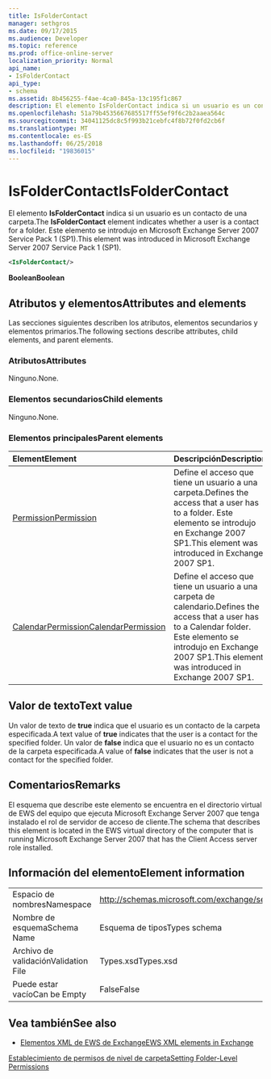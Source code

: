 ```yaml
---
title: IsFolderContact
manager: sethgros
ms.date: 09/17/2015
ms.audience: Developer
ms.topic: reference
ms.prod: office-online-server
localization_priority: Normal
api_name:
- IsFolderContact
api_type:
- schema
ms.assetid: 8b456255-f4ae-4ca0-845a-13c195f1c867
description: El elemento IsFolderContact indica si un usuario es un contacto de una carpeta. Este elemento se introdujo en Microsoft Exchange Server 2007 Service Pack 1 (SP1).
ms.openlocfilehash: 51a79b4535667685517ff55ef9f6c2b2aaea564c
ms.sourcegitcommit: 34041125dc8c5f993b21cebfc4f8b72f0fd2cb6f
ms.translationtype: MT
ms.contentlocale: es-ES
ms.lasthandoff: 06/25/2018
ms.locfileid: "19836015"
---
```

# <a name="isfoldercontact"></a><span data-ttu-id="4277f-104">IsFolderContact</span><span class="sxs-lookup"><span data-stu-id="4277f-104">IsFolderContact</span></span>

<span data-ttu-id="4277f-105">El elemento **IsFolderContact** indica si un usuario es un contacto de una carpeta.</span><span class="sxs-lookup"><span data-stu-id="4277f-105">The **IsFolderContact** element indicates whether a user is a contact for a folder.</span></span> <span data-ttu-id="4277f-106">Este elemento se introdujo en Microsoft Exchange Server 2007 Service Pack 1 (SP1).</span><span class="sxs-lookup"><span data-stu-id="4277f-106">This element was introduced in Microsoft Exchange Server 2007 Service Pack 1 (SP1).</span></span> 
  
```xml
<IsFolderContact/>
```

 <span data-ttu-id="4277f-107">**Boolean**</span><span class="sxs-lookup"><span data-stu-id="4277f-107">**Boolean**</span></span>
## <a name="attributes-and-elements"></a><span data-ttu-id="4277f-108">Atributos y elementos</span><span class="sxs-lookup"><span data-stu-id="4277f-108">Attributes and elements</span></span>

<span data-ttu-id="4277f-109">Las secciones siguientes describen los atributos, elementos secundarios y elementos primarios.</span><span class="sxs-lookup"><span data-stu-id="4277f-109">The following sections describe attributes, child elements, and parent elements.</span></span>
  
### <a name="attributes"></a><span data-ttu-id="4277f-110">Atributos</span><span class="sxs-lookup"><span data-stu-id="4277f-110">Attributes</span></span>

<span data-ttu-id="4277f-111">Ninguno.</span><span class="sxs-lookup"><span data-stu-id="4277f-111">None.</span></span>
  
### <a name="child-elements"></a><span data-ttu-id="4277f-112">Elementos secundarios</span><span class="sxs-lookup"><span data-stu-id="4277f-112">Child elements</span></span>

<span data-ttu-id="4277f-113">Ninguno.</span><span class="sxs-lookup"><span data-stu-id="4277f-113">None.</span></span>
  
### <a name="parent-elements"></a><span data-ttu-id="4277f-114">Elementos principales</span><span class="sxs-lookup"><span data-stu-id="4277f-114">Parent elements</span></span>

|<span data-ttu-id="4277f-115">**Element**</span><span class="sxs-lookup"><span data-stu-id="4277f-115">**Element**</span></span>|<span data-ttu-id="4277f-116">**Descripción**</span><span class="sxs-lookup"><span data-stu-id="4277f-116">**Description**</span></span>|
|:-----|:-----|
|[<span data-ttu-id="4277f-117">Permission</span><span class="sxs-lookup"><span data-stu-id="4277f-117">Permission</span></span>](permission.md) <br/> |<span data-ttu-id="4277f-118">Define el acceso que tiene un usuario a una carpeta.</span><span class="sxs-lookup"><span data-stu-id="4277f-118">Defines the access that a user has to a folder.</span></span> <span data-ttu-id="4277f-119">Este elemento se introdujo en Exchange 2007 SP1.</span><span class="sxs-lookup"><span data-stu-id="4277f-119">This element was introduced in Exchange 2007 SP1.</span></span>  <br/> |
|[<span data-ttu-id="4277f-120">CalendarPermission</span><span class="sxs-lookup"><span data-stu-id="4277f-120">CalendarPermission</span></span>](calendarpermission.md) <br/> |<span data-ttu-id="4277f-121">Define el acceso que tiene un usuario a una carpeta de calendario.</span><span class="sxs-lookup"><span data-stu-id="4277f-121">Defines the access that a user has to a Calendar folder.</span></span> <span data-ttu-id="4277f-122">Este elemento se introdujo en Exchange 2007 SP1.</span><span class="sxs-lookup"><span data-stu-id="4277f-122">This element was introduced in Exchange 2007 SP1.</span></span>  <br/> |
   
## <a name="text-value"></a><span data-ttu-id="4277f-123">Valor de texto</span><span class="sxs-lookup"><span data-stu-id="4277f-123">Text value</span></span>

<span data-ttu-id="4277f-124">Un valor de texto de **true** indica que el usuario es un contacto de la carpeta especificada.</span><span class="sxs-lookup"><span data-stu-id="4277f-124">A text value of **true** indicates that the user is a contact for the specified folder.</span></span> <span data-ttu-id="4277f-125">Un valor de **false** indica que el usuario no es un contacto de la carpeta especificada.</span><span class="sxs-lookup"><span data-stu-id="4277f-125">A value of **false** indicates that the user is not a contact for the specified folder.</span></span> 
  
## <a name="remarks"></a><span data-ttu-id="4277f-126">Comentarios</span><span class="sxs-lookup"><span data-stu-id="4277f-126">Remarks</span></span>

<span data-ttu-id="4277f-127">El esquema que describe este elemento se encuentra en el directorio virtual de EWS del equipo que ejecuta Microsoft Exchange Server 2007 que tenga instalado el rol de servidor de acceso de cliente.</span><span class="sxs-lookup"><span data-stu-id="4277f-127">The schema that describes this element is located in the EWS virtual directory of the computer that is running Microsoft Exchange Server 2007 that has the Client Access server role installed.</span></span>
  
## <a name="element-information"></a><span data-ttu-id="4277f-128">Información del elemento</span><span class="sxs-lookup"><span data-stu-id="4277f-128">Element information</span></span>

|||
|:-----|:-----|
|<span data-ttu-id="4277f-129">Espacio de nombres</span><span class="sxs-lookup"><span data-stu-id="4277f-129">Namespace</span></span>  <br/> |http://schemas.microsoft.com/exchange/services/2006/types  <br/> |
|<span data-ttu-id="4277f-130">Nombre de esquema</span><span class="sxs-lookup"><span data-stu-id="4277f-130">Schema Name</span></span>  <br/> |<span data-ttu-id="4277f-131">Esquema de tipos</span><span class="sxs-lookup"><span data-stu-id="4277f-131">Types schema</span></span>  <br/> |
|<span data-ttu-id="4277f-132">Archivo de validación</span><span class="sxs-lookup"><span data-stu-id="4277f-132">Validation File</span></span>  <br/> |<span data-ttu-id="4277f-133">Types.xsd</span><span class="sxs-lookup"><span data-stu-id="4277f-133">Types.xsd</span></span>  <br/> |
|<span data-ttu-id="4277f-134">Puede estar vacío</span><span class="sxs-lookup"><span data-stu-id="4277f-134">Can be Empty</span></span>  <br/> |<span data-ttu-id="4277f-135">False</span><span class="sxs-lookup"><span data-stu-id="4277f-135">False</span></span>  <br/> |
   
## <a name="see-also"></a><span data-ttu-id="4277f-136">Vea también</span><span class="sxs-lookup"><span data-stu-id="4277f-136">See also</span></span>



- [<span data-ttu-id="4277f-137">Elementos XML de EWS de Exchange</span><span class="sxs-lookup"><span data-stu-id="4277f-137">EWS XML elements in Exchange</span></span>](ews-xml-elements-in-exchange.md)


[<span data-ttu-id="4277f-138">Establecimiento de permisos de nivel de carpeta</span><span class="sxs-lookup"><span data-stu-id="4277f-138">Setting Folder-Level Permissions</span></span>](http://msdn.microsoft.com/library/c7530e86-5112-401c-b10a-9c054ae59f07%28Office.15%29.aspx)

